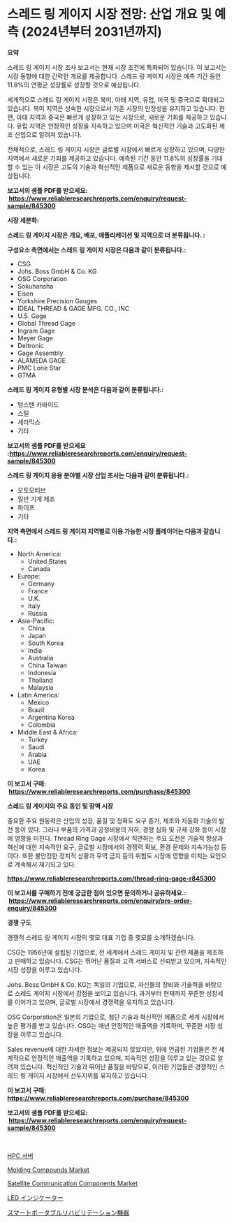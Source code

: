<p><h1>스레드 링 게이지 시장 전망: 산업 개요 및 예측 (2024년부터 2031년까지)</h1></p><p><strong>요약</strong></p>
<p><p>스레드 링 게이지 시장 조사 보고서는 현재 시장 조건에 특화되어 있습니다. 이 보고서는 시장 동향에 대한 간략한 개요를 제공합니다. 스레드 링 게이지 시장은 예측 기간 동안 11.8%의 연평균 성장률로 성장할 것으로 예상됩니다.</p><p>세계적으로 스레드 링 게이지 시장은 북미, 아태 지역, 유럽, 미국 및 중국으로 확대되고 있습니다. 북미 지역은 성숙한 시장으로서 기존 시장의 안정성을 유지하고 있습니다. 한편, 아태 지역과 중국은 빠르게 성장하고 있는 시장으로, 새로운 기회를 제공하고 있습니다. 유럽 지역은 안정적인 성장을 지속하고 있으며 미국은 혁신적인 기술과 고도화된 제조 산업으로 알려져 있습니다.</p><p>전체적으로, 스레드 링 게이지 시장은 글로벌 시장에서 빠르게 성장하고 있으며, 다양한 지역에서 새로운 기회를 제공하고 있습니다. 예측된 기간 동안 11.8%의 성장률을 기대할 수 있는 이 시장은 고도의 기술과 혁신적인 제품으로 새로운 동향을 제시할 것으로 예상됩니다.</p></p>
<p><strong>보고서의 샘플 PDF를 받으세요: &nbsp;<a href="https://www.reliableresearchreports.com/enquiry/request-sample/845300">https://www.reliableresearchreports.com/enquiry/request-sample/845300</a></strong></p>
<p><strong>시장 세분화:</strong></p>
<p><strong> 스레드 링 게이지 시장은 개요, 배포, 애플리케이션 및 지역으로 더 분류됩니다. :</strong></p>
<p><strong>구성요소 측면에서는 스레드 링 게이지 시장은 다음과 같이 분류됩니다.:</strong></p>
<p><ul><li>CSG</li><li>Johs. Boss GmbH & Co. KG</li><li>OSG Corporation</li><li>Sokuhansha</li><li>Eisen</li><li>Yorkshire Precision Gauges</li><li>IDEAL THREAD & GAGE MFG. CO., INC</li><li>U.S. Gage</li><li>Global Thread Gage</li><li>Ingram Gage</li><li>Meyer Gage</li><li>Deltronic</li><li>Gage Assembly</li><li>ALAMEDA GAGE</li><li>PMC Lone Star</li><li>GTMA</li></ul></p>
<p><strong> 스레드 링 게이지 유형별 시장 분석은 다음과 같이 분류됩니다.:</strong></p>
<p><ul><li>텅스텐 카바이드</li><li>스틸</li><li>세라믹스</li><li>기타</li></ul></p>
<p><strong>보고서의 샘플 PDF를 받으세요 :<a href="https://www.reliableresearchreports.com/enquiry/request-sample/845300">https://www.reliableresearchreports.com/enquiry/request-sample/845300</a></strong></p>
<p><strong> 스레드 링 게이지 응용 분야별 시장 산업 조사는 다음과 같이 분류됩니다.:</strong></p>
<p><ul><li>오토모티브</li><li>일반 기계 제조</li><li>파이프</li><li>기타</li></ul></p>
<p><strong>지역 측면에서 스레드 링 게이지 지역별로 이용 가능한 시장 플레이어는 다음과 같습니다.:</strong></p>
<p><ul>
    <li>
        North America:
        <ul>
            <li>United States</li>
            <li>Canada</li>
        </ul>
    </li>
    <li>
        Europe:
        <ul>
            <li>Germany</li>
            <li>France</li>
            <li>U.K.</li>
            <li>Italy</li>
            <li>Russia</li>
        </ul>
    </li>
    <li>
        Asia-Pacific:
        <ul>
            <li>China</li>
            <li>Japan</li>
            <li>South Korea</li>
            <li>India</li>
            <li>Australia</li>
            <li>China Taiwan</li>
            <li>Indonesia</li>
            <li>Thailand</li>
            <li>Malaysia</li>
        </ul>
    </li>
    <li>
        Latin America:
        <ul>
            <li>Mexico</li>
            <li>Brazil</li>
            <li>Argentina Korea</li>
            <li>Colombia</li>
        </ul>
    </li>
    <li>
        Middle East & Africa:
        <ul>
            <li>Turkey</li>
            <li>Saudi</li>
            <li>Arabia</li>
            <li>UAE</li>
            <li>Korea</li>
        </ul>
    </li>
    </ul></p>
<p><strong>이 보고서 구매: &nbsp;<a href="https://www.reliableresearchreports.com/purchase/845300">https://www.reliableresearchreports.com/purchase/845300</a></strong></p>
<p><strong>스레드 링 게이지의 주요 동인 및 장벽 시장</strong></p>
<p><p>중요한 주요 원동력은 산업의 성장, 품질 및 정확도 요구 증가, 제조와 자동화 기술의 발전 등이 있다. 그러나 부품의 가격과 공정비용의 저하, 경쟁 심화 및 규제 강화 등이 시장에 영향을 미친다. Thread Ring Gage 시장에서 직면하는 주요 도전은 기술적 향상과 혁신에 대한 지속적인 요구, 글로벌 시장에서의 경쟁력 확보, 환경 문제와 지속가능성 등이다. 또한 불안정한 정치적 상황과 무역 금지 등의 위험도 시장에 영향을 미치는 요인으로 계속해서 제기되고 있다.</p></p>
<p><strong><a href="https://www.reliableresearchreports.com/thread-ring-gage-r845300">https://www.reliableresearchreports.com/thread-ring-gage-r845300</a></strong></p>
<p><strong>이 보고서를 구매하기 전에 궁금한 점이 있으면 문의하거나 공유하세요.: &nbsp;<a href="https://www.reliableresearchreports.com/enquiry/pre-order-enquiry/845300">https://www.reliableresearchreports.com/enquiry/pre-order-enquiry/845300</a></strong></p>
<p><strong>경쟁 구도</strong></p>
<p><p>경쟁적 스레드 링 게이지 시장의 몇모 대표 기업 중 몇모를 소개하겠습니다.</p><p>CSG는 1956년에 설립된 기업으로, 전 세계에서 스레드 게이지 및 관련 제품을 제조하고 판매하고 있습니다. CSG는 뛰어난 품질과 고객 서비스로 신뢰받고 있으며, 지속적인 시장 성장을 이루고 있습니다.</p><p>Johs. Boss GmbH & Co. KG는 독일의 기업으로, 자신들의 장비와 기술력을 바탕으로 스레드 게이지 시장에서 강점을 보이고 있습니다. 과거부터 현재까지 꾸준한 성장세를 이어가고 있으며, 글로벌 시장에서 경쟁력을 유지하고 있습니다.</p><p>OSG Corporation은 일본의 기업으로, 첨단 기술과 혁신적인 제품으로 세계 시장에서 높은 평가를 받고 있습니다. OSG는 매년 안정적인 매출액을 기록하며, 꾸준한 시장 성장을 이루고 있습니다.</p><p>Sales revenue에 대한 자세한 정보는 제공되지 않았지만, 위에 언급된 기업들은 전 세계적으로 안정적인 매출액을 기록하고 있으며, 지속적인 성장을 이루고 있는 것으로 알려져 있습니다. 혁신적인 기술과 뛰어난 품질을 바탕으로, 이러한 기업들은 경쟁적인 스레드 링 게이지 시장에서 선두지위를 유지하고 있습니다.</p></p>
<p><strong>이 보고서 구매: &nbsp; <a href="https://www.reliableresearchreports.com/purchase/845300">https://www.reliableresearchreports.com/purchase/845300</a></strong></p>
<p><strong>보고서의 샘플 PDF를 받으세요: &nbsp;<a href="https://www.reliableresearchreports.com/enquiry/request-sample/845300">https://www.reliableresearchreports.com/enquiry/request-sample/845300</a></strong><strong></strong></p>
<p>&nbsp;</p>
<p><p><a href="https://medium.com/@gustavorn8776/hpc-%EC%84%9C%EB%B2%84-%EC%8B%9C%EC%9E%A5-%ED%86%B5%EC%B0%B0-%EC%8B%9C%EC%9E%A5-%EB%8F%99%ED%96%A5-%EC%84%B1%EC%9E%A5-2024%EB%85%84%EB%B6%80%ED%84%B0-2031%EB%85%84%EA%B9%8C%EC%A7%80-%EC%98%88%EC%B8%A1%EB%90%9C-%EA%B2%83-ca4d96680cab">HPC 서버</a></p><p><a href="https://simplistic-meeting-7ee.notion.site/Molding-Compounds-Market-Research-Report-Reveals-The-Latest-Trends-And-Opportunities-of-this-Market--c3c654ff517b4505a18460bc44a1b830">Molding Compounds Market</a></p><p><a href="https://github.com/Sinjinluong3e0awx2m195k76/Market-Research-Report-List-2/blob/main/satellite-communication-components-market.md">Satellite Communication Components Market</a></p><p><a href="https://medium.com/@frankfurter35566/led%E3%82%A4%E3%83%B3%E3%82%B8%E3%82%B1%E3%83%BC%E3%82%BF%E3%81%AE%E5%B8%82%E5%A0%B4%E3%83%A1%E3%83%88%E3%83%AA%E3%83%83%E3%82%AF%E3%82%B9%E3%81%AE%E3%83%87%E3%82%B3%E3%83%BC%E3%83%89-%E5%B8%82%E5%A0%B4%E3%82%B7%E3%82%A7%E3%82%A2-%E3%83%88%E3%83%AC%E3%83%B3%E3%83%89-%E6%88%90%E9%95%B7%E3%83%91%E3%82%BF%E3%83%BC%E3%83%B3-38d383ffdc95">LED インジケーター</a></p><p><a href="https://medium.com/@victor.sharp87978/%E3%82%B9%E3%83%9E%E3%83%BC%E3%83%88%E3%83%9D%E3%83%BC%E3%82%BF%E3%83%96%E3%83%AB%E3%83%AA%E3%83%8F%E3%83%93%E3%83%AA%E3%83%86%E3%83%BC%E3%82%B7%E3%83%A7%E3%83%B3%E3%83%87%E3%83%90%E3%82%A4%E3%82%B9%E3%81%AE%E5%B8%82%E5%A0%B4%E3%81%AF-%E5%B8%82%E5%A0%B4%E3%82%B7%E3%82%A7%E3%82%A2-%E5%B8%82%E5%A0%B4%E5%8B%95%E5%90%91-%E5%B8%82%E5%A0%B4%E6%88%90%E9%95%B7%E3%81%AB%E9%96%A2%E3%81%99%E3%82%8B%E6%83%85%E5%A0%B1%E3%82%92%E6%8F%90%E4%BE%9B%E3%81%97%E3%81%A6%E3%81%84%E3%81%BE%E3%81%99-512129f8ba0c">スマートポータブルリハビリテーション機器</a></p></p>